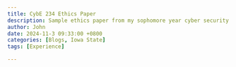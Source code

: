 ```yaml
---
title: CybE 234 Ethics Paper
description: Sample ethics paper from my sophomore year cyber security ethics paper. For this paper we were tasked with viewing a controversial subject and analyzing how our own unique cultural backgrounds influence how we perceive the content.  
author: John
date: 2024-11-3 09:33:00 +0800
categories: [Blogs, Iowa State]
tags: [Experience]

---
```



<object data="Ethics.pdf" width="700" height="750" type='application/pdf'></object>


